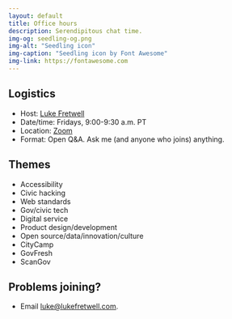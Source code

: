 ```yaml
---
layout: default
title: Office hours
description: Serendipitous chat time.
img-og: seedling-og.png
img-alt: "Seedling icon"
img-caption: "Seedling icon by Font Awesome"
img-link: https://fontawesome.com
---
```


## Logistics

- Host: [Luke Fretwell](https://lukefretwell.com)
- Date/time: Fridays, 9:00-9:30 a.m. PT
- Location: [Zoom](https://us05web.zoom.us/j/82630980410?pwd=DGBn5c0BXciGcvoA8qxqYM3scb4w6E.1)
- Format: Open Q&A. Ask me (and anyone who joins) anything.

## Themes

- Accessibility
- Civic hacking
- Web standards
- Gov/civic tech
- Digital service
- Product design/development
- Open source/data/innovation/culture
- CityCamp
- GovFresh
- ScanGov

## Problems joining?

- Email <luke@lukefretwell.com>.
